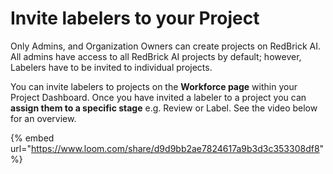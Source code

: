 # Invite labelers to your Project

Only Admins, and Organization Owners can create projects on RedBrick AI. All admins have access to all RedBrick AI projects by default; however, Labelers have to be invited to individual projects.

You can invite labelers to projects on the **Workforce page** within your Project Dashboard. Once you have invited a labeler to a project you can **assign them to a specific stage** e.g. Review or Label. See the video below for an overview.&#x20;

{% embed url="https://www.loom.com/share/d9d9bb2ae7824617a9b3d3c353308df8" %}
